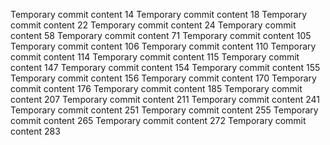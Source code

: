 Temporary commit content 14
Temporary commit content 18
Temporary commit content 22
Temporary commit content 24
Temporary commit content 58
Temporary commit content 71
Temporary commit content 105
Temporary commit content 106
Temporary commit content 110
Temporary commit content 114
Temporary commit content 115
Temporary commit content 147
Temporary commit content 154
Temporary commit content 155
Temporary commit content 156
Temporary commit content 170
Temporary commit content 176
Temporary commit content 185
Temporary commit content 207
Temporary commit content 211
Temporary commit content 241
Temporary commit content 251
Temporary commit content 255
Temporary commit content 265
Temporary commit content 272
Temporary commit content 283
